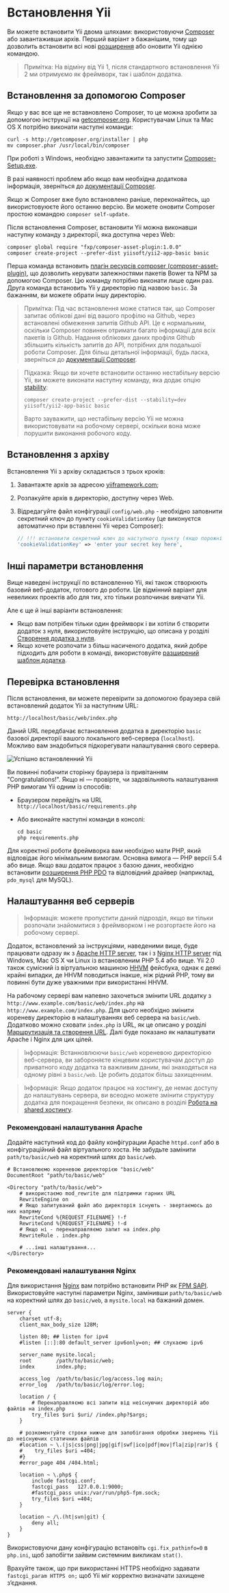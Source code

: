 Встановлення Yii
================

Ви можете встановити Yii двома шляхами: використовуючи [Composer](http://getcomposer.org/) або завантаживши архів.
Перший варіант э бажанішим, тому що дозволить встановити всі нові [розширення](structure-extensions.md)
або оновити Yii однією командою.

> Примітка: На відміну від Yii 1, після стандартного встановлення Yii 2 ми отримуємо як фреймворк, так і шаблон додатка.


Встановлення за допомогою Composer <span id="installing-via-composer"></span>
----------------------------------

Якщо у вас все ще не вставновлено Composer, то це можна зробити за допомогою інструкції на [getcomposer.org](https://getcomposer.org/download/).
Користувачам Linux та Mac OS X потрібно виконати наступні команди:

    curl -s http://getcomposer.org/installer | php
    mv composer.phar /usr/local/bin/composer

При роботі з Windows, необхідно завантажити та запустити [Composer-Setup.exe](https://getcomposer.org/Composer-Setup.exe).

В разі наявності проблем або якщо вам необхідна додаткова інформація, зверніться до [документації Composer](https://getcomposer.org/doc/).

Якщо ж Composer вже було встановлено раніше, переконайтесь, що використовуюєте його останню версію.
Ви можете оновити Composer простою командою `composer self-update`.

Після встановлення Composer, встановити Yii можна виконавши наступну команду з директорії, яка доступна через Web:

    composer global require "fxp/composer-asset-plugin:1.0.0"
    composer create-project --prefer-dist yiisoft/yii2-app-basic basic

Перша команда встановить [плагін ресурсів composer (composer-asset-plugin)](https://github.com/francoispluchino/composer-asset-plugin/),
що дозволить керувати залежностями пакетів Bower та NPM за допомогою Composer. Цю команду потрібно виконати лише один раз.
Друга команда встановить Yii у директорію під назвою `basic`. За бажанням, ви можете обрати іншу директорію.

> Примітка: Під час встановлення може статися так, що Composer запитає облікові дані від вашого профілю на Github,
> через встановлені обмеження запитів Github API. Це є нормальним, оскільки Composer повинен отримати багато інформації
> для всіх пакетів із Github. Надання облікових даних профіля Github збільшить кількість запитів до API, потрібних для
> подальшої роботи Composer. Для більш детальної інформації, будь ласка, зверніться до
> [документації Composer](https://getcomposer.org/doc/articles/troubleshooting.md#api-rate-limit-and-oauth-tokens).

> Підказка: Якщо ви хочете встановити останню нестабільну версію Yii, ви можете виконати наступну команду,
> яка додає опцію [stability](https://getcomposer.org/doc/04-schema.md#minimum-stability):
>
>     composer create-project --prefer-dist --stability=dev yiisoft/yii2-app-basic basic
>
> Варто зауважити, що нестабільну версію Yii не можна використовувати на робочому сервері, оскільки вона може порушити
> виконання робочого коду.


Встановлення з архіву <span id="installing-from-archive-file"></span>
---------------------

Встановлення Yii з архіву складається з трьох кроків:

1. Завантажте архів за адресою [yiiframework.com](http://www.yiiframework.com/download/);
2. Розпакуйте архів в директорію, доступну через Web.
3. Відредагуйте файл конфігурації `config/web.php` - необхідно заповнити секретний ключ до пункту `cookieValidationKey`
   (це виконуєтся автоматично при вставленні Yii через Composer):

   ```php
   // !!! встановити секретний ключ до наступного пункту (якщо порожній) - це необхідно для валідації кукі
   'cookieValidationKey' => 'enter your secret key here',
   ```


Інші параметри встановлення <span id="other-installation-options"></span>
---------------------------

Вище наведені інструкції по встановленню Yii, які також створюють базовий веб-додаток, готового до роботи.
Це відмінний варіант для невеликих проектів або для тих, хто тільки розпочинає вивчати Yii.

Але є ще й інші варіанти встановлення:

* Якщо вам потрібен тільки один фреймворк і ви хотіли б створити додаток з нуля, використовуйте інструкцію, 
  що описана у розділі [Створення додатка з нуля](tutorial-start-from-scratch.md).
* Якщо хочете розпочати з більш насиченого додатка, який добре підходить для роботи в команді, використовуйте
  [разширений шаблон додатка](tutorial-advanced-app.md).


Перевірка встановлення <span id="verifying-installation"></span>
----------------------

Після встановлення, ви можете перевірити за допомогою браузера свій встановлений додаток Yii за наступним URL:

```
http://localhost/basic/web/index.php
```

Даний URL передбачає встановлення додатка в директорію `basic` базової директорії вашого локального веб-сервера (`localhost`).
Можливо вам знадобиться підкорегувати налаштування свого сервера.

![Успішно встановленний Yii](images/start-app-installed.png)

Ви повинні побачити сторінку браузера із привітанням "Congratulations!". Якщо ні — провірте, чи задовільняють
налаштування PHP вимогам Yii одним із способів:

* Браузером перейдіть на URL `http://localhost/basic/requirements.php`
* Або виконайте наступні команди в консолі: 

  ```
  cd basic
  php requirements.php
  ```

Для коректної роботи фреймворка вам необхідно мати PHP, який відповідає його мінімальним вимогам. 
Основна вимога — PHP версії 5.4 або вище. Якщо ваш додаток працює з базою даних, необхідно встановити
[розширення PHP PDO](http://www.php.net/manual/en/pdo.installation.php) та відповідний драйвер 
(наприклад, `pdo_mysql` для MySQL).


Налаштування веб серверів <span id="configuring-web-servers"></span>
-------------------------

> Інформація: можете пропустити даний підрозділ, якщо ви тільки розпочали знайомитися з фреймворком 
  і не розгортаєте його на робочому сервері.

Додаток, встановлений за інструкціями, наведеними вище, буде працювати одразу як з [Apache HTTP server](http://httpd.apache.org/),
так і з [Nginx HTTP server](http://nginx.org/) під Windows, Mac OS X чи Linux із встановленим PHP 5.4 або вище.
Yii 2.0 також сумісний із віртуальною машиною [HHVM](http://hhvm.com/) фейсбука, однак є деякі крайні випадки, 
де HHVM поводиться інакше, ніж рідний PHP, тому ви повинні бути дуже уважними при використанні HHVM.  

На рабочому сервері вам напевно захочеться змінити URL додатку з `http://www.example.com/basic/web/index.php`
на `http://www.example.com/index.php`. Для цього необхідно змінити кореневу директорію в налаштуваннях веб сервера на `basic/web`.
Додатково можно сховати `index.php` із URL, як це описано у розділі [Маршрутизація та створення URL](runtime-routing.md). 
Далі буде показано як налаштувати Apache і Nginx для цих цілей.

> Інформація: Встанновлюючи `basic/web` кореневою директорією веб-сервера, ви забороняєте кінцевим користувачам доступ
  до приватного коду додатка та важливим даним, які знаходяться на одному рівні з `basic/web`. Це робить додаток більш захищенним.

> Інформація: Якщо додаток працює на хостингу, де немає доступу до налаштувань сервера, ви всеодно можете змінити структуру
  додатка для покращення безпеки, як описано в розділі [Робота на shared хостингу](tutorial-shared-hosting.md).


### Рекомендовані налаштування Apache <span id="recommended-apache-configuration"></span>

Додайте наступний код до файлу конфігурации Apache `httpd.conf` або в конфігураційний файл віртуального хоста. 
Не забудьте замінити `path/to/basic/web` на коректний шлях до `basic/web`.

```
# Встановлюємо кореневою директорією "basic/web"
DocumentRoot "path/to/basic/web"

<Directory "path/to/basic/web">
    # використаємо mod_rewrite для підтримки гарних URL
    RewriteEngine on
    # Якщо запитуваний файл або директорія існують - звертаємось до них напряму
    RewriteCond %{REQUEST_FILENAME} !-f
    RewriteCond %{REQUEST_FILENAME} !-d
    # Якщо ні - перенаправляємо запит на index.php
    RewriteRule . index.php

    # ...інші налаштування...
</Directory>
```


### Рекомендовані налаштування Nginx <span id="recommended-nginx-configuration"></span>

Для використання [Nginx](http://wiki.nginx.org/) вам потрібно встановити PHP як [FPM SAPI](http://php.net/install.fpm).
Використовуйте наступні параметри Nginx, замінивши `path/to/basic/web` на коректний шлях до `basic/web`,
а `mysite.local` на бажаний домен.

```
server {
    charset utf-8;
    client_max_body_size 128M;

    listen 80; ## listen for ipv4
    #listen [::]:80 default_server ipv6only=on; ## слухаємо ipv6

    server_name mysite.local;
    root        /path/to/basic/web;
    index       index.php;

    access_log  /path/to/basic/log/access.log main;
    error_log   /path/to/basic/log/error.log;

    location / {
        # Перенаправляємо всі запити від неіснуючих директорій або файлів на index.php
        try_files $uri $uri/ /index.php?$args;
    }

    # розкоментуйте строки нижче для запобігання обробки звернень Yii до неіснуючих статичних файлів
    #location ~ \.(js|css|png|jpg|gif|swf|ico|pdf|mov|fla|zip|rar)$ {
    #    try_files $uri =404;
    #}
    #error_page 404 /404.html;

    location ~ \.php$ {
        include fastcgi.conf;
        fastcgi_pass   127.0.0.1:9000;
        #fastcgi_pass unix:/var/run/php5-fpm.sock;
        try_files $uri =404;
    }

    location ~ /\.(ht|svn|git) {
        deny all;
    }
}
```

Використовуючи дану конфігурацію встановіть `cgi.fix_pathinfo=0` в `php.ini`, щоб запобігти зайвим системним викликам `stat()`.

Врахуйте також, що при використанні HTTPS необхідно задавати `fastcgi_param HTTPS on;` щоб Yii міг корректно 
визначати захищене з’єднання.
